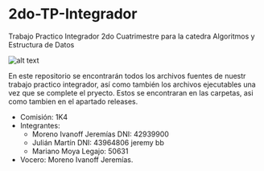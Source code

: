 ﻿# 2do-TP-Integrador
Trabajo Practico Integrador 2do Cuatrimestre para la catedra Algoritmos y Estructura de Datos

![alt text](https://i.imgur.com/1jMkd3T.png)

En este repositorio se encontrarán todos los archivos fuentes de nuestr trabajo practico integrador, así como también los archivos ejecutables una vez que se complete el pryecto.
Estos se encontraran en las carpetas, asi como tambien en el apartado releases.

- Comisión: 1K4
- Integrantes:
   - Moreno Ivanoff Jeremías DNI: 42939900
   - Julián Martín DNI: 43964806 jeremy bb
   - Mariano Moya Legajo: 50631
- Vocero: Moreno Ivanoff Jeremías.
